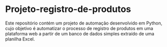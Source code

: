 # Projeto-registro-de-produtos
Este repositório contém um projeto de automação desenvolvido em Python, cujo objetivo é automatizar o processo de registro de produtos em uma plataforma web a partir de um banco de dados simples extraído de uma planilha Excel.
